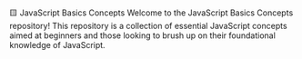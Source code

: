 🟨 JavaScript Basics Concepts
Welcome to the JavaScript Basics Concepts repository!
This repository is a collection of essential JavaScript concepts aimed at beginners and those looking to brush up on their foundational knowledge of JavaScript.
